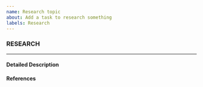 ```yaml
---
name: Research topic
about: Add a task to research something
labels: Research
---
```

### RESEARCH

---------------------------------------------

#### Detailed Description


#### References
<!-- This can be an email or a meeting, please include the date -->

